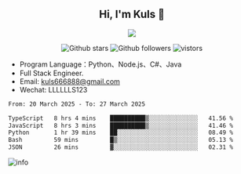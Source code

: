 <h2 align="center"> Hi, I'm Kuls 👋 </h2>
<p align="center">
    <p align="center">
        <img src=" https://avatars.githubusercontent.com/u/42165104?s=460&u=5c7fbf0bce7d4b38a15a44676e6f64b529e47598&v=4"/>
    </p>
    <p align="center">
      <img src="https://img.shields.io/github/stars/hellokuls?style=social" alt="Github stars" />
      <img src="https://img.shields.io/github/followers/hellokuls?style=social" alt="Github followers" />
      <img src="https://visitor-badge.glitch.me/badge?page_id=hellokuls.readme" alt="vistors" />
    </p>
</p>

- Program Language：Python、Node.js、C#、Java
- Full Stack Engineer.
- Email: kuls666888@gmail.com
- Wechat: LLLLLLS123

<!--START_SECTION:waka-->

```txt
From: 20 March 2025 - To: 27 March 2025

TypeScript   8 hrs 4 mins    ██████████▒░░░░░░░░░░░░░░   41.56 %
JavaScript   8 hrs 3 mins    ██████████▒░░░░░░░░░░░░░░   41.46 %
Python       1 hr 39 mins    ██░░░░░░░░░░░░░░░░░░░░░░░   08.49 %
Bash         59 mins         █▒░░░░░░░░░░░░░░░░░░░░░░░   05.13 %
JSON         26 mins         ▓░░░░░░░░░░░░░░░░░░░░░░░░   02.31 %
```

<!--END_SECTION:waka-->

![info](https://github-readme-stats.vercel.app/api?username=hellokuls&show_icons=true&count_private=true&hide=prs&theme=default_repocard)


